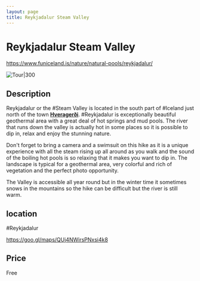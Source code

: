```yaml
---
layout: page
title: Reykjadalur Steam Valley
---
```


# Reykjadalur Steam Valley

https://www.funiceland.is/nature/natural-pools/reykjadalur/

![Tour|300](https://www.funiceland.is/media/1636/reykjadalur-bathing.jpg)

## Description

Reykjadalur or the #Steam Valley is located in the south part of #Iceland just north of the town [**Hveragerði**](https://www.funiceland.is/places-to-go/towns-and-villages/hveragerdi/ "Hveragerdi"). #Reykjadalur is exceptionally beautiful geothermal area with a great deal of hot springs and mud pools. The river that runs down the valley is actually hot in some places so it is possible to dip in, relax and enjoy the stunning nature.

Don't forget to bring a camera and a swimsuit on this hike as it is a unique experience with all the steam rising up all around as you walk and the sound of the boiling hot pools is so relaxing that it makes you want to dip in. The landscape is typical for a geothermal area, very colorful and rich of vegetation and the perfect photo opportunity.

The Valley is accessible all year round but in the winter time it sometimes snows in the mountains so the hike can be difficult but the river is still warm.

## location

\#Reykjadalur

https://goo.gl/maps/QUj4NWirsPNxsi4k8

## Price

Free
